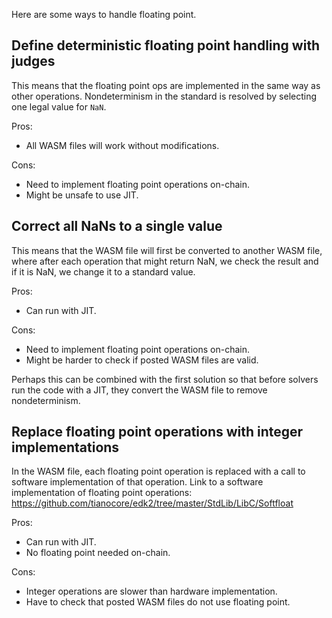Here are some ways to handle floating point.

## Define deterministic floating point handling with judges

This means that the floating point ops are implemented in the same way as other operations. Nondeterminism in the standard 
is resolved by selecting one legal value for `NaN`.

Pros:
* All WASM files will work without modifications.

Cons:
* Need to implement floating point operations on-chain.
* Might be unsafe to use JIT.

## Correct all NaNs to a single value

This means that the WASM file will first be converted to another WASM file, where after each operation that might return
NaN, we check the result and if it is NaN, we change it to a standard value.

Pros:
* Can run with JIT.

Cons:
* Need to implement floating point operations on-chain.
* Might be harder to check if posted WASM files are valid.

Perhaps this can be combined with the first solution so that before solvers run the code with a JIT, they convert the
WASM file to remove nondeterminism.

## Replace floating point operations with integer implementations

In the WASM file, each floating point operation is replaced with a call to software implementation of that operation.
Link to a software implementation of floating point operations: https://github.com/tianocore/edk2/tree/master/StdLib/LibC/Softfloat


Pros:
* Can run with JIT.
* No floating point needed on-chain.

Cons:
* Integer operations are slower than hardware implementation.
* Have to check that posted WASM files do not use floating point.
